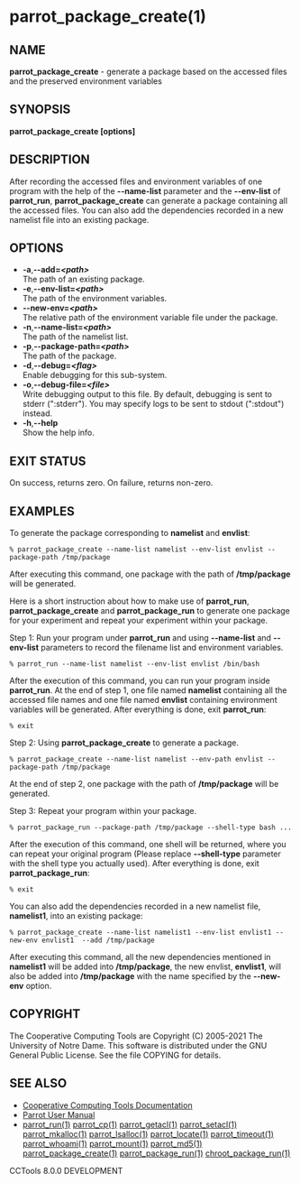 






















# parrot_package_create(1)

## NAME
**parrot_package_create** - generate a package based on the accessed files and the preserved environment variables

## SYNOPSIS
**parrot_package_create [options]**

## DESCRIPTION
After recording the accessed files and environment variables of one program with the help of the **--name-list** parameter and the **--env-list** of **parrot_run**, **parrot_package_create** can generate a package containing all the accessed files. You can also add the dependencies recorded in a new namelist file into an existing package.

## OPTIONS

- **-a**,**--add=_&lt;path&gt;_**<br />The path of an existing package.
- **-e**,**--env-list=_&lt;path&gt;_**<br />The path of the environment variables.
- **--new-env=_&lt;path&gt;_**<br />The relative path of the environment variable file under the package.
- **-n**,**--name-list=_&lt;path&gt;_**<br />The path of the namelist list.
- **-p**,**--package-path=_&lt;path&gt;_**<br />The path of the package.
- **-d**,**--debug=_&lt;flag&gt;_**<br />Enable debugging for this sub-system.
- **-o**,**--debug-file=_&lt;file&gt;_**<br />Write debugging output to this file. By default, debugging is sent to stderr (":stderr"). You may specify logs to be sent to stdout (":stdout") instead.
- **-h**,**--help**<br />Show the help info.


## EXIT STATUS
On success, returns zero. On failure, returns non-zero.

## EXAMPLES
To generate the package corresponding to **namelist** and **envlist**:
```
% parrot_package_create --name-list namelist --env-list envlist --package-path /tmp/package
```
After executing this command, one package with the path of **/tmp/package** will be generated.


Here is a short instruction about how to make use of **parrot_run**, **parrot_package_create** and **parrot_package_run**
to generate one package for your experiment and repeat your experiment within your package.

Step 1: Run your program under **parrot_run** and using **--name-list** and **--env-list** parameters to
record the filename list and environment variables.
```
% parrot_run --name-list namelist --env-list envlist /bin/bash
```
After the execution of this command, you can run your program inside **parrot_run**. At the end of step 1, one file named **namelist** containing all the accessed file names and one file named **envlist** containing environment variables will be generated.
After everything is done, exit **parrot_run**:
```
% exit
```

Step 2: Using **parrot_package_create** to generate a package.
```
% parrot_package_create --name-list namelist --env-path envlist --package-path /tmp/package
```
At the end of step 2, one package with the path of **/tmp/package** will be generated.

Step 3: Repeat your program within your package.
```
% parrot_package_run --package-path /tmp/package --shell-type bash ...
```
After the execution of this command, one shell will be returned, where you can repeat your original program (Please replace **--shell-type** parameter with the shell type you actually used). After everything is done, exit **parrot_package_run**:
```
% exit
```

You can also add the dependencies recorded in a new namelist file, **namelist1**, into an existing package:
```
% parrot_package_create --name-list namelist1 --env-list envlist1 --new-env envlist1  --add /tmp/package
```
After executing this command, all the new dependencies mentioned in **namelist1** will be added into **/tmp/package**, the new envlist, **envlist1**, will also be added into **/tmp/package** with the name specified by the **--new-env** option.

## COPYRIGHT

The Cooperative Computing Tools are Copyright (C) 2005-2021 The University of Notre Dame.  This software is distributed under the GNU General Public License.  See the file COPYING for details.

## SEE ALSO

- [Cooperative Computing Tools Documentation]("../index.html")
- [Parrot User Manual]("../parrot.html")
- [parrot_run(1)](parrot_run.md) [parrot_cp(1)](parrot_cp.md) [parrot_getacl(1)](parrot_getacl.md)  [parrot_setacl(1)](parrot_setacl.md)  [parrot_mkalloc(1)](parrot_mkalloc.md)  [parrot_lsalloc(1)](parrot_lsalloc.md)  [parrot_locate(1)](parrot_locate.md)  [parrot_timeout(1)](parrot_timeout.md)  [parrot_whoami(1)](parrot_whoami.md)  [parrot_mount(1)](parrot_mount.md)  [parrot_md5(1)](parrot_md5.md)  [parrot_package_create(1)](parrot_package_create.md)  [parrot_package_run(1)](parrot_package_run.md)  [chroot_package_run(1)](chroot_package_run.md)

CCTools 8.0.0 DEVELOPMENT
